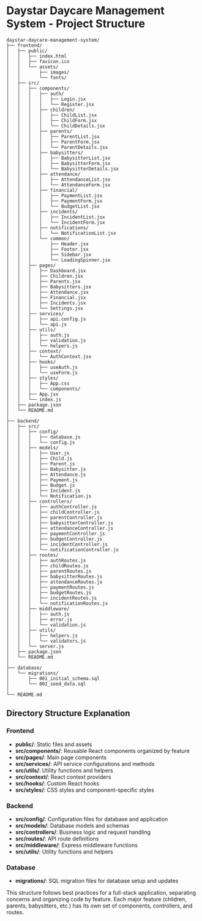 # Daystar Daycare Management System - Project Structure

```
daystar-daycare-management-system/
├── frontend/
│   ├── public/
│   │   ├── index.html
│   │   ├── favicon.ico
│   │   └── assets/
│   │       ├── images/
│   │       └── fonts/
│   ├── src/
│   │   ├── components/
│   │   │   ├── auth/
│   │   │   │   ├── Login.jsx
│   │   │   │   └── Register.jsx
│   │   │   ├── children/
│   │   │   │   ├── ChildList.jsx
│   │   │   │   ├── ChildForm.jsx
│   │   │   │   └── ChildDetails.jsx
│   │   │   ├── parents/
│   │   │   │   ├── ParentList.jsx
│   │   │   │   ├── ParentForm.jsx
│   │   │   │   └── ParentDetails.jsx
│   │   │   ├── babysitters/
│   │   │   │   ├── BabysitterList.jsx
│   │   │   │   ├── BabysitterForm.jsx
│   │   │   │   └── BabysitterDetails.jsx
│   │   │   ├── attendance/
│   │   │   │   ├── AttendanceList.jsx
│   │   │   │   └── AttendanceForm.jsx
│   │   │   ├── financial/
│   │   │   │   ├── PaymentList.jsx
│   │   │   │   ├── PaymentForm.jsx
│   │   │   │   └── BudgetList.jsx
│   │   │   ├── incidents/
│   │   │   │   ├── IncidentList.jsx
│   │   │   │   └── IncidentForm.jsx
│   │   │   ├── notifications/
│   │   │   │   └── NotificationList.jsx
│   │   │   └── common/
│   │   │       ├── Header.jsx
│   │   │       ├── Footer.jsx
│   │   │       ├── Sidebar.jsx
│   │   │       └── LoadingSpinner.jsx
│   │   ├── pages/
│   │   │   ├── Dashboard.jsx
│   │   │   ├── Children.jsx
│   │   │   ├── Parents.jsx
│   │   │   ├── Babysitters.jsx
│   │   │   ├── Attendance.jsx
│   │   │   ├── Financial.jsx
│   │   │   ├── Incidents.jsx
│   │   │   └── Settings.jsx
│   │   ├── services/
│   │   │   ├── api.config.js
│   │   │   └── api.js
│   │   ├── utils/
│   │   │   ├── auth.js
│   │   │   ├── validation.js
│   │   │   └── helpers.js
│   │   ├── context/
│   │   │   └── AuthContext.jsx
│   │   ├── hooks/
│   │   │   ├── useAuth.js
│   │   │   └── useForm.js
│   │   ├── styles/
│   │   │   ├── App.css
│   │   │   └── components/
│   │   ├── App.jsx
│   │   └── index.js
│   ├── package.json
│   └── README.md
│
├── backend/
│   ├── src/
│   │   ├── config/
│   │   │   ├── database.js
│   │   │   └── config.js
│   │   ├── models/
│   │   │   ├── User.js
│   │   │   ├── Child.js
│   │   │   ├── Parent.js
│   │   │   ├── Babysitter.js
│   │   │   ├── Attendance.js
│   │   │   ├── Payment.js
│   │   │   ├── Budget.js
│   │   │   ├── Incident.js
│   │   │   └── Notification.js
│   │   ├── controllers/
│   │   │   ├── authController.js
│   │   │   ├── childController.js
│   │   │   ├── parentController.js
│   │   │   ├── babysitterController.js
│   │   │   ├── attendanceController.js
│   │   │   ├── paymentController.js
│   │   │   ├── budgetController.js
│   │   │   ├── incidentController.js
│   │   │   └── notificationController.js
│   │   ├── routes/
│   │   │   ├── authRoutes.js
│   │   │   ├── childRoutes.js
│   │   │   ├── parentRoutes.js
│   │   │   ├── babysitterRoutes.js
│   │   │   ├── attendanceRoutes.js
│   │   │   ├── paymentRoutes.js
│   │   │   ├── budgetRoutes.js
│   │   │   ├── incidentRoutes.js
│   │   │   └── notificationRoutes.js
│   │   ├── middleware/
│   │   │   ├── auth.js
│   │   │   ├── error.js
│   │   │   └── validation.js
│   │   ├── utils/
│   │   │   ├── helpers.js
│   │   │   └── validators.js
│   │   └── server.js
│   ├── package.json
│   └── README.md
│
├── database/
│   └── migrations/
│       ├── 001_initial_schema.sql
│       └── 002_seed_data.sql
│
└── README.md
```

## Directory Structure Explanation

### Frontend

- **public/**: Static files and assets
- **src/components/**: Reusable React components organized by feature
- **src/pages/**: Main page components
- **src/services/**: API service configurations and methods
- **src/utils/**: Utility functions and helpers
- **src/context/**: React context providers
- **src/hooks/**: Custom React hooks
- **src/styles/**: CSS styles and component-specific styles

### Backend

- **src/config/**: Configuration files for database and application
- **src/models/**: Database models and schemas
- **src/controllers/**: Business logic and request handling
- **src/routes/**: API route definitions
- **src/middleware/**: Express middleware functions
- **src/utils/**: Utility functions and helpers

### Database

- **migrations/**: SQL migration files for database setup and updates

This structure follows best practices for a full-stack application, separating concerns and organizing code by feature. Each major feature (children, parents, babysitters, etc.) has its own set of components, controllers, and routes.
